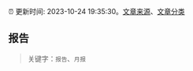 :alarm_clock: 更新时间: 2023-10-24 19:35:30。[文章来源](/README.md)、[文章分类](/TAGS.md)

## 报告


> 关键字：`报告`、`月报`



